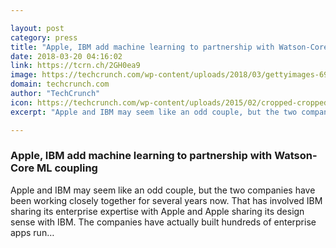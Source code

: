 ```yaml
---

layout: post
category: press
title: "Apple, IBM add machine learning to partnership with Watson-Core ML coupling"
date: 2018-03-20 04:16:02
link: https://tcrn.ch/2GH0ea9
image: https://techcrunch.com/wp-content/uploads/2018/03/gettyimages-697747984.jpg?w=482
domain: techcrunch.com
author: "TechCrunch"
icon: https://techcrunch.com/wp-content/uploads/2015/02/cropped-cropped-favicon-gradient.png?w=180
excerpt: "Apple and IBM may seem like an odd couple, but the two companies have been working closely together for several years now. That has involved IBM sharing its enterprise expertise with Apple and Apple sharing its design sense with IBM. The companies have actually built hundreds of enterprise apps run…"

---
```


### Apple, IBM add machine learning to partnership with Watson-Core ML coupling

Apple and IBM may seem like an odd couple, but the two companies have been working closely together for several years now. That has involved IBM sharing its enterprise expertise with Apple and Apple sharing its design sense with IBM. The companies have actually built hundreds of enterprise apps run…